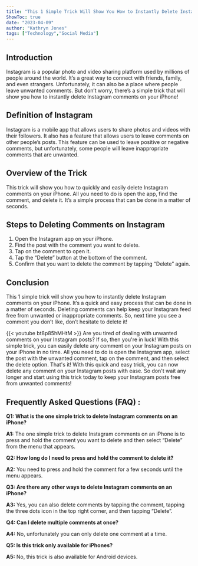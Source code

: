 ```yaml
---
title: "This 1 Simple Trick Will Show You How to Instantly Delete Instagram Comments on Your iPhone!"
ShowToc: true 
date: "2023-04-09"
author: "Kathryn Jones" 
tags: ["Technology","Social Media"]
---
```

## Introduction 

Instagram is a popular photo and video sharing platform used by millions of people around the world. It’s a great way to connect with friends, family, and even strangers. Unfortunately, it can also be a place where people leave unwanted comments. But don’t worry, there’s a simple trick that will show you how to instantly delete Instagram comments on your iPhone! 

## Definition of Instagram

Instagram is a mobile app that allows users to share photos and videos with their followers. It also has a feature that allows users to leave comments on other people’s posts. This feature can be used to leave positive or negative comments, but unfortunately, some people will leave inappropriate comments that are unwanted. 

## Overview of the Trick

This trick will show you how to quickly and easily delete Instagram comments on your iPhone. All you need to do is open the app, find the comment, and delete it. It’s a simple process that can be done in a matter of seconds. 

## Steps to Deleting Comments on Instagram 

1. Open the Instagram app on your iPhone.
2. Find the post with the comment you want to delete.
3. Tap on the comment to open it.
4. Tap the “Delete” button at the bottom of the comment.
5. Confirm that you want to delete the comment by tapping “Delete” again.

## Conclusion

This 1 simple trick will show you how to instantly delete Instagram comments on your iPhone. It’s a quick and easy process that can be done in a matter of seconds. Deleting comments can help keep your Instagram feed free from unwanted or inappropriate comments. So, next time you see a comment you don’t like, don’t hesitate to delete it!

{{< youtube bt8p85hMHtM >}} 
Are you tired of dealing with unwanted comments on your Instagram posts? If so, then you're in luck! With this simple trick, you can easily delete any comment on your Instagram posts on your iPhone in no time. All you need to do is open the Instagram app, select the post with the unwanted comment, tap on the comment, and then select the delete option. That's it! With this quick and easy trick, you can now delete any comment on your Instagram posts with ease. So don't wait any longer and start using this trick today to keep your Instagram posts free from unwanted comments!

## Frequently Asked Questions (FAQ) :
**Q1: What is the one simple trick to delete Instagram comments on an iPhone?**

**A1:** The one simple trick to delete Instagram comments on an iPhone is to press and hold the comment you want to delete and then select “Delete” from the menu that appears.

**Q2: How long do I need to press and hold the comment to delete it?**

**A2:** You need to press and hold the comment for a few seconds until the menu appears.

**Q3: Are there any other ways to delete Instagram comments on an iPhone?**

**A3:** Yes, you can also delete comments by tapping the comment, tapping the three dots icon in the top right corner, and then tapping “Delete”.

**Q4: Can I delete multiple comments at once?**

**A4:** No, unfortunately you can only delete one comment at a time.

**Q5: Is this trick only available for iPhones?**

**A5:** No, this trick is also available for Android devices.


